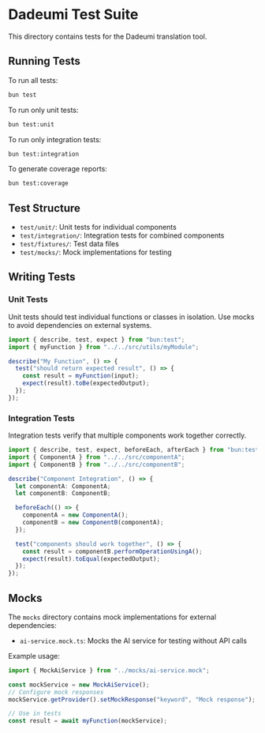 # Dadeumi Test Suite

This directory contains tests for the Dadeumi translation tool.

## Running Tests

To run all tests:

```bash
bun test
```

To run only unit tests:

```bash
bun test:unit
```

To run only integration tests:

```bash
bun test:integration
```

To generate coverage reports:

```bash
bun test:coverage
```

## Test Structure

- `test/unit/`: Unit tests for individual components
- `test/integration/`: Integration tests for combined components
- `test/fixtures/`: Test data files
- `test/mocks/`: Mock implementations for testing

## Writing Tests

### Unit Tests

Unit tests should test individual functions or classes in isolation. Use mocks to avoid dependencies on external systems.

```typescript
import { describe, test, expect } from "bun:test";
import { myFunction } from "../../src/utils/myModule";

describe("My Function", () => {
  test("should return expected result", () => {
    const result = myFunction(input);
    expect(result).toBe(expectedOutput);
  });
});
```

### Integration Tests

Integration tests verify that multiple components work together correctly.

```typescript
import { describe, test, expect, beforeEach, afterEach } from "bun:test";
import { ComponentA } from "../../src/componentA";
import { ComponentB } from "../../src/componentB";

describe("Component Integration", () => {
  let componentA: ComponentA;
  let componentB: ComponentB;

  beforeEach(() => {
    componentA = new ComponentA();
    componentB = new ComponentB(componentA);
  });

  test("components should work together", () => {
    const result = componentB.performOperationUsingA();
    expect(result).toEqual(expectedOutput);
  });
});
```

## Mocks

The `mocks` directory contains mock implementations for external dependencies:

- `ai-service.mock.ts`: Mocks the AI service for testing without API calls

Example usage:

```typescript
import { MockAiService } from "../mocks/ai-service.mock";

const mockService = new MockAiService();
// Configure mock responses
mockService.getProvider().setMockResponse("keyword", "Mock response");

// Use in tests
const result = await myFunction(mockService);
```

